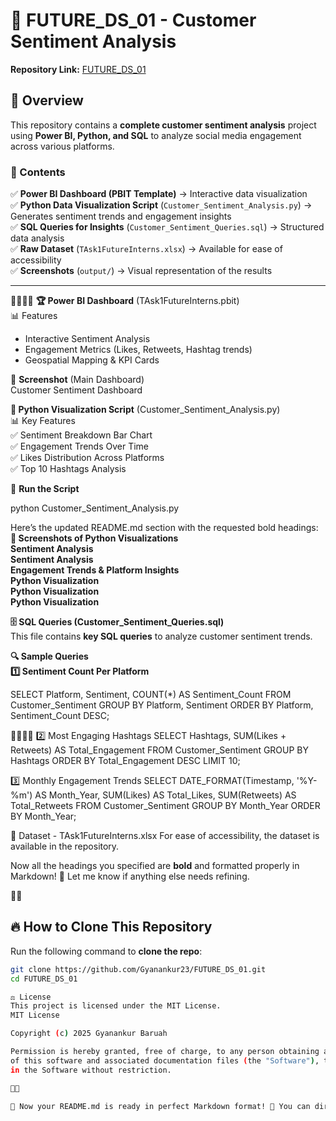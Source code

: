 # 🚀 FUTURE_DS_01 - Customer Sentiment Analysis  
**Repository Link:** [FUTURE_DS_01](https://github.com/Gyanankur23/FUTURE_DS_01.git)  

## 📌 Overview  
This repository contains a **complete customer sentiment analysis** project using **Power BI, Python, and SQL** to analyze social media engagement across various platforms.  

### **📂 Contents**
✅ **Power BI Dashboard (PBIT Template)** → Interactive data visualization  
✅ **Python Data Visualization Script** (`Customer_Sentiment_Analysis.py`) → Generates sentiment trends and engagement insights  
✅ **SQL Queries for Insights** (`Customer_Sentiment_Queries.sql`) → Structured data analysis  
✅ **Raw Dataset** (`TAsk1FutureInterns.xlsx`) → Available for ease of accessibility  
✅ **Screenshots** (`output/`) → Visual representation of the results  

---


**🏆 Power BI Dashboard** (TAsk1FutureInterns.pbit)  
📊 Features  
- Interactive Sentiment Analysis  
- Engagement Metrics (Likes, Retweets, Hashtag trends)  
- Geospatial Mapping & KPI Cards  

📸 **Screenshot** (Main Dashboard)  
Customer Sentiment Dashboard  

**🐍 Python Visualization Script** (Customer_Sentiment_Analysis.py)  
📊 Key Features  
✅ Sentiment Breakdown Bar Chart  
✅ Engagement Trends Over Time  
✅ Likes Distribution Across Platforms  
✅ Top 10 Hashtags Analysis  

🚀 **Run the Script**  

python Customer_Sentiment_Analysis.py

Here’s the updated README.md section with the requested bold headings:
**📸 Screenshots of Python Visualizations**  
**Sentiment Analysis**  
**Sentiment Analysis**  
**Engagement Trends & Platform Insights**  
**Python Visualization**  
**Python Visualization**  
**Python Visualization**  

**🗄️ SQL Queries (Customer_Sentiment_Queries.sql)**  
This file contains **key SQL queries** to analyze customer sentiment trends.  

**🔍 Sample Queries**  
**1️⃣ Sentiment Count Per Platform**  

SELECT Platform, Sentiment, COUNT(*) AS Sentiment_Count
FROM Customer_Sentiment
GROUP BY Platform, Sentiment
ORDER BY Platform, Sentiment_Count DESC;


2️⃣ Most Engaging Hashtags
SELECT Hashtags, SUM(Likes + Retweets) AS Total_Engagement
FROM Customer_Sentiment
GROUP BY Hashtags
ORDER BY Total_Engagement DESC
LIMIT 10;


3️⃣ Monthly Engagement Trends
SELECT DATE_FORMAT(Timestamp, '%Y-%m') AS Month_Year,
       SUM(Likes) AS Total_Likes, 
       SUM(Retweets) AS Total_Retweets
FROM Customer_Sentiment
GROUP BY Month_Year
ORDER BY Month_Year;


📂 Dataset - TAsk1FutureInterns.xlsx
For ease of accessibility, the dataset is available in the repository.

Now all the headings you specified are **bold** and formatted properly in Markdown! 🚀 Let me know if anything else needs refining.



## 🔥 How to Clone This Repository  
Run the following command to **clone the repo**:
```sh
git clone https://github.com/Gyanankur23/FUTURE_DS_01.git
cd FUTURE_DS_01

⚖️ License
This project is licensed under the MIT License.
MIT License

Copyright (c) 2025 Gyanankur Baruah

Permission is hereby granted, free of charge, to any person obtaining a copy
of this software and associated documentation files (the "Software"), to deal
in the Software without restriction.



🎯 Now your README.md is ready in perfect Markdown format! 🚀 You can directly upload this to GitHub and it will render properly. Let me know if you need any modifications!


